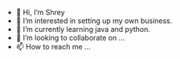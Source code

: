 - 👋 Hi, I’m Shrey
- 👀 I’m interested in setting up my own business.
- 🌱 I’m currently learning java and python.
- 💞️ I’m looking to collaborate on ...
- 📫 How to reach me ...

<!---
Krish130108/Krish130108 is a ✨ special ✨ repository because its `README.md` (this file) appears on your GitHub profile.
You can click the Preview link to take a look at your changes.
--->
